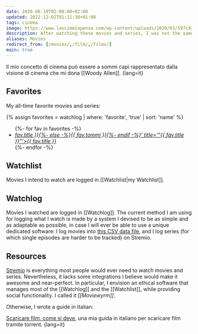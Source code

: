 ```yaml
---
date: 2020-06-10T02:00:00+02:00
updated: 2022-12-02T01:11:38+01:00
tags: cinema
image: https://www.lascimmiapensa.com/wp-content/uploads/2020/03/597c9296ed82967974a455aef591ecfc.jpg
description: After watching these movies and series, I was not the same anymore.
aliases: Movies
redirect_from: [/movies/,/film/,/films/]
main: true
---
```

Il mio concetto di cinema può essere a sommi capi rappresentato dalla visione di cinema che mi dona [[Woody Allen]].
{lang=it}

## Favorites

My all-time favorite movies and series:

{% assign favorites = watchlog | where: 'favorite', 'true' | sort: 'name' %}
<ul class='two'>
    {%- for fav in favorites -%}
        <li>
            <cite><a href='{%- if tommi == '' -%}<https://en.wikipedia.org/wiki/{{> fav.title }}{%- else -%}{{ fav.tommi }}{%- endif -%}' title='“{{ fav.title }}”'>{{ fav.title }}</a></cite>
        </li>
    {%- endfor -%}
</ul>

## Watchlist

Movies I intend to watch are logged in [[Watchlist|my Watchlist]].

## Watchlog

Movies I watched are logged in [[Watchlog]]. The current method I am using for logging what I watch is made by a system I devised to be as simple and as adaptable as possible, in case I will ever be able to use a unique dedicated software: I log movies into [this CSV data file](https://codeberg.org/tommi/tommi.space/src/branch/main/data/watchlog.csv 'watchlog.csv in tommi.space data directory'), and I log series (for which single episodes are harder to be tracked) on Stremio.

## Resources

[Stremio](https://strem.io 'Stremio') is everything most people would ever need to watch movies and series. Nevertheless, it lacks some integrations I believe would make it awesome and near-perfect. In particular, I envision an ethical software that manages most of the [[Watchlog]] and the [[Watchlist]], while providing social functionality. I called it <cite>[[Moviewyrm]]</cite>.

Otherwise, I wrote a guide in Italian:

[Scaricare film, come si deve](https://tommi.space/scaricare-film 'Scaricare film, come si deve'), una mia guida in italiano per scaricare film tramite torrent.
{lang=it}